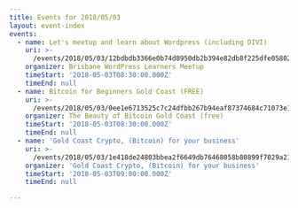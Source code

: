 ```yaml
---
title: Events for 2018/05/03
layout: event-index
events:
  - name: Let's meetup and learn about Wordpress (including DIVI)
    uri: >-
      /events/2018/05/03/12bdbdb3366e0b74d8950db2b394e82db8f225dfe058024fdad634894f2a8fac
    organizer: Brisbane WordPress Learners Meetup
    timeStart: '2018-05-03T08:30:00.000Z'
    timeEnd: null
  - name: Bitcoin for Beginners Gold Coast (FREE)
    uri: >-
      /events/2018/05/03/0ee1e6713525c7c24dfbb267b94eaf87374684c71073e12e2319504a9b2ebdfc
    organizer: The Beauty of Bitcoin Gold Coast (free)
    timeStart: '2018-05-03T08:30:00.000Z'
    timeEnd: null
  - name: 'Gold Coast Crypto, (Bitcoin) for your business'
    uri: >-
      /events/2018/05/03/1e418de24803bbea2f6649db76468058b80899f7029a211cee2c99bc3b811377
    organizer: 'Gold Coast Crypto, (Bitcoin) for your business'
    timeStart: '2018-05-03T09:00:00.000Z'
    timeEnd: null

---
```

